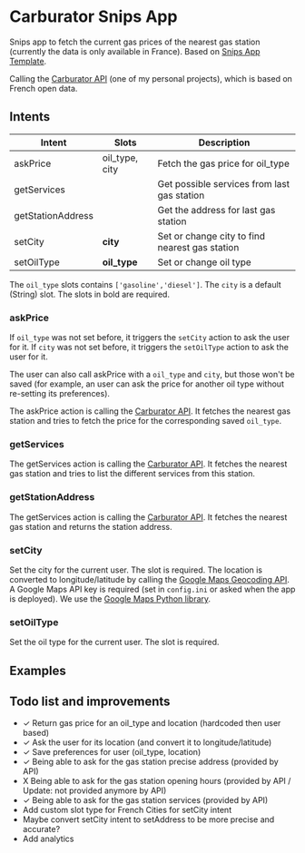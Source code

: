 # Carburator Snips App
Snips app to fetch the current gas prices of the nearest gas station (currently the data is only available in France).
Based on [Snips App Template](https://github.com/snipsco/snips-app-template-py).

Calling the [Carburator API](https://github.com/BScong/carburator-backend) (one of my personal projects), which is based on French open data.


## Intents
| Intent            | Slots          | Description                                    |
|-------------------|----------------|------------------------------------------------|
| askPrice          | oil_type, city | Fetch the gas price for oil_type               |
| getServices       |                | Get possible services from last gas station    |
| getStationAddress |                | Get the address for last gas station           |
| setCity           | **city**       | Set or change city to find nearest gas station |
| setOilType        | **oil_type**   | Set or change oil type                         |

The `oil_type` slots contains `['gasoline','diesel']`. The `city` is a default (String) slot.
The slots in bold are required.

### askPrice
If `oil_type` was not set before, it triggers the `setCity` action to ask the user for it.
If `city` was not set before, it triggers the `setOilType` action to ask the user for it.

The user can also call askPrice with a `oil_type` and `city`, but those won't be saved (for example, an user can ask the price for another oil type without re-setting its preferences).

The askPrice action is calling the [Carburator API](https://github.com/BScong/carburator-backend).
It fetches the nearest gas station and tries to fetch the price for the corresponding saved `oil_type`.

### getServices
The getServices action is calling the [Carburator API](https://github.com/BScong/carburator-backend).
It fetches the nearest gas station and tries to list the different services from this station.

### getStationAddress
The getServices action is calling the [Carburator API](https://github.com/BScong/carburator-backend).
It fetches the nearest gas station and returns the station address.

### setCity
Set the city for the current user. The slot is required.
The location is converted to longitude/latitude by calling the [Google Maps Geocoding API](https://developers.google.com/maps/documentation/geocoding/intro). A Google Maps API key is required (set in `config.ini` or asked when the app is deployed). We use the [Google Maps Python library](https://github.com/googlemaps/google-maps-services-python).

### setOilType
Set the oil type for the current user. The slot is required.

## Examples


## Todo list and improvements
 - ✓ Return gas price for an oil_type and location (hardcoded then user based)
 - ✓ Ask the user for its location (and convert it to longitude/latitude)
 - ✓ Save preferences for user (oil_type, location)
 - ✓ Being able to ask for the gas station precise address (provided by API)
 - X Being able to ask for the gas station opening hours (provided by API / Update: not provided anymore by API)
 - ✓ Being able to ask for the gas station services (provided by API)
 - Add custom slot type for French Cities for setCity intent
 - Maybe convert setCity intent to setAddress to be more precise and accurate?
 - Add analytics
